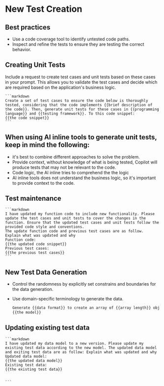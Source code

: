 # New Test Creation
## Best practices

- Use a code coverage tool to identify untested code paths.
- Inspect and refine the tests to ensure they are testing the correct behavior.

## Creating Unit Tests
    
Include a request to create test cases and unit tests based on these cases in your prompt. This allows you to validate the test cases and decide which are required based on the application's business logic.


    ```markdown
    Create a set of test cases to ensure the code below is thoroughly tested, considering that the code implements {{brief description of the code}}. Then, generate unit tests for these cases in {{programming language}} and {{testing framework}}. To this code snippet:
    {{the code snippet}}
    ```

## When using AI inline tools to generate unit tests, keep in mind the following:

- it's best to combine different approaches to solve the problem.
- Provide context, without knowledge of what is being tested, Copilot will produce tests that may not be relevant to the code.
- Code logic, the AI inline tries to comprehend the the logic
- AI inline tools does not understand the business logic, so it's important to provide context to the code.

## Test maintenance

    ```markdown
    I have updated my function code to include new functionality. Please update the test cases and unit tests to cover the changes in the function. Ensure that the updated test cases and unit tests follow the provided code style and conventions.
    The update function code and previous test cases are as follow. Explain what was updated and why
    Function code:
    {{the updated code snippet}}
    Previous test cases:
    {{the previous test cases}}
    ```



## New Test Data Generation

- Control the randomness by explicitly set constrains and boundaries for the data generation.
- Use domain-specific terminology to generate the data.

    ```markdown
    Generate {{data format}} to create an array of {{array length}} objects in the following model:
    {{the model}}

    ```


## Updating existing test data

    ```markdown
    I have updated my data model to a new version. Please update my existing test data according to the new model. The updated data model and exiting test data are as follow: Explain what was updated and why
    Updated data model:
    {{the updated data model}}
    Existing test data:
    {{the existing test data}}

    
    ```

    